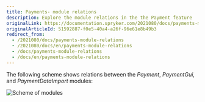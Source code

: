 ```yaml
---
title: Payments- module relations
description: Explore the module relations in the the Payment feature
originalLink: https://documentation.spryker.com/2021080/docs/payments-module-relations
originalArticleId: 51592887-f0e5-40a4-a26f-96e61e8b49b3
redirect_from:
  - /2021080/docs/payments-module-relations
  - /2021080/docs/en/payments-module-relations
  - /docs/payments-module-relations
  - /docs/en/payments-module-relations
---
```


The following scheme shows relations between the *Payment*, *PaymentGui*, and *PaymentDataImport* modules:

![Scheme of modules](https://spryker.s3.eu-central-1.amazonaws.com/docs/Features/Payment/Payment+Methods+Overview/payment-methods-modules-scheme.png)

